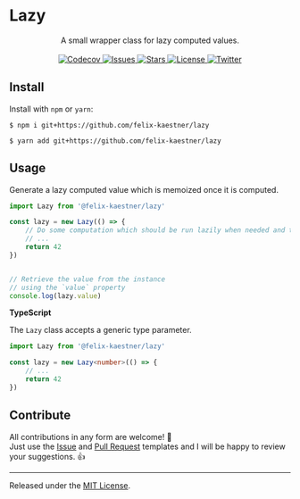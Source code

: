 # Lazy

<p align="center">
    <span>A small wrapper class for lazy computed values.</span>
    <br><br>
    <a href="https://app.codecov.io/gh/felix-kaestner/lazy/">
        <img alt="Codecov" src="https://img.shields.io/codecov/c/github/felix-kaestner/lazy?color=29b6f6&style=flat-square&token=G0HFHGFM94">
    </a>
    <a href="https://github.com/felix-kaestner/lazy/issues">
        <img alt="Issues" src="https://img.shields.io/github/issues/felix-kaestner/lazy?color=29b6f6&style=flat-square">
    </a>
    <a href="https://github.com/felix-kaestner/lazy/stargazers">
        <img alt="Stars" src="https://img.shields.io/github/stars/felix-kaestner/lazy?color=29b6f6&style=flat-square">
    </a>
    <a href="https://github.com/felix-kaestner/lazy/blob/main/LICENSE">
        <img alt="License" src="https://img.shields.io/github/license/felix-kaestner/lazy?color=29b6f6&style=flat-square">
    </a>
    <a href="https://twitter.com/kaestner_felix">
        <img alt="Twitter" src="https://img.shields.io/badge/twitter-@kaestner_felix-29b6f6?style=flat-square">
    </a>
</p>

## Install

Install with `npm` or `yarn`:

```
$ npm i git+https://github.com/felix-kaestner/lazy
```

```
$ yarn add git+https://github.com/felix-kaestner/lazy
```

## Usage

Generate a lazy computed value which is memoized once it is computed.

```JavaScript
import Lazy from '@felix-kaestner/lazy'

const lazy = new Lazy(() => {
    // Do some computation which should be run lazily when needed and then memoized
    // ...
    return 42
})


// Retrieve the value from the instance
// using the `value` property
console.log(lazy.value)
```

**TypeScript**

The `Lazy` class accepts a generic type parameter.

```TypeScript
import Lazy from '@felix-kaestner/lazy'

const lazy = new Lazy<number>(() => {
    // ...
    return 42
})
```

## Contribute

All contributions in any form are welcome! 🙌  
Just use the [Issue](.github/ISSUE_TEMPLATE) and [Pull Request](.github/PULL_REQUEST_TEMPLATE) templates and
I will be happy to review your suggestions. 👍

---

Released under the [MIT License](LICENSE).
